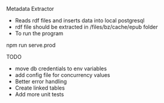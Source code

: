 Metadata Extractor
* Reads rdf files and inserts data into local postgresql
* rdf file should be extracted in /files/bz/cache/epub folder
* To run the program

npm run serve.prod


TODO
* move db credentials to env variables
* add config file for concurrency values
* Better error handling
* Create linked tables
* Add more unit tests
